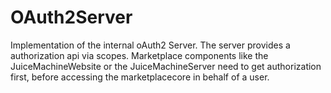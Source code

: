 # OAuth2Server
Implementation of the internal oAuth2 Server. The server provides a authorization api via scopes. Marketplace components like the JuiceMachineWebsite or the JuiceMachineServer need to get authorization first, before accessing the marketplacecore in behalf of a user.
